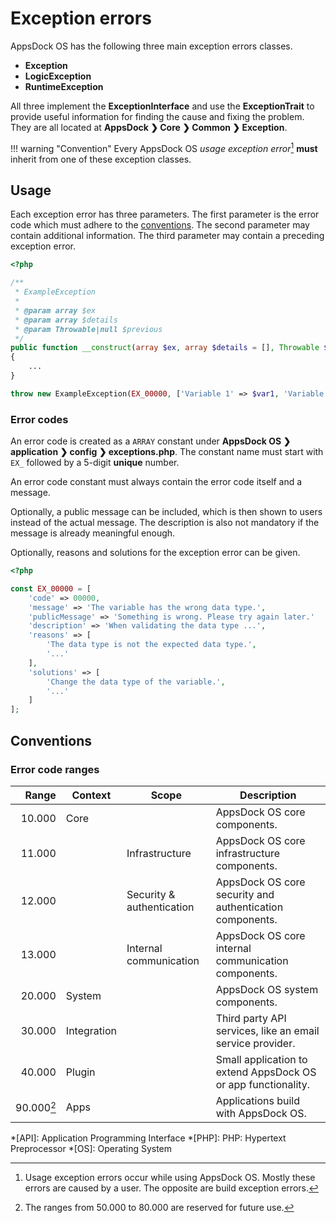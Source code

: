 # Exception errors

AppsDock OS has the following three main exception errors classes.

* **Exception**
* **LogicException**
* **RuntimeException**

All three implement the **ExceptionInterface** and use the **ExceptionTrait** to provide useful information for finding the cause and fixing the problem. They are all located at **AppsDock &#10095; Core &#10095; Common &#10095; Exception**.

!!! warning "Convention"
    Every AppsDock OS *usage exception error*[^1] **must** inherit from one of these exception classes.

## Usage

Each exception error has three parameters.
The first parameter is the error code which must adhere to the [conventions](#conventions).
The second parameter may contain additional information.
The third parameter may contain a preceding exception error.

~~~php
<?php

/**
 * ExampleException
 *
 * @param array $ex
 * @param array $details
 * @param Throwable|null $previous
 */
public function __construct(array $ex, array $details = [], Throwable $previous = null)
{
    ...
}

throw new ExampleException(EX_00000, ['Variable 1' => $var1, 'Variable 2' => $var2], $previous);
~~~

### Error codes

An error code is created as a `ARRAY` constant under **AppsDock OS &#10095; application &#10095; config &#10095; exceptions.php**.
The constant name must start with `EX_` followed by a 5-digit **unique** number.

An error code constant must always contain the error code itself and a message.

Optionally, a public message can be included, which is then shown to users instead of the actual message.
The description is also not mandatory if the message is already meaningful enough.

Optionally, reasons and solutions for the exception error can be given.

~~~php
<?php

const EX_00000 = [
    'code' => 00000,
    'message' => 'The variable has the wrong data type.',
    'publicMessage' => 'Something is wrong. Please try again later.'
    'description' => 'When validating the data type ...',
    'reasons' => [
        'The data type is not the expected data type.',
        '...'
    ],
    'solutions' => [
        'Change the data type of the variable.',
        '...'
    ]
];
~~~

## Conventions

### Error code ranges

| Range | Context | Scope | Description
| ----: | ------- | ----- | -----------
| 10.000 | Core | | AppsDock OS core components.
| 11.000 | | Infrastructure | AppsDock OS core infrastructure components.
| 12.000 | | Security & authentication | AppsDock OS core security and authentication components.
| 13.000 | | Internal communication | AppsDock OS core internal communication components.
| 20.000 | System | | AppsDock OS system components.
| 30.000 | Integration | | Third party API services, like an email service provider.
| 40.000 | Plugin | | Small application to extend AppsDock OS or app functionality.
| 90.000[^2] | Apps | | Applications build with AppsDock OS.

[^1]: Usage exception errors occur while using AppsDock OS. Mostly these errors are caused by a user. The opposite are build exception errors.
[^2]: The ranges from 50.000 to 80.000 are reserved for future use.

*[API]: Application Programming Interface
*[PHP]: PHP: Hypertext Preprocessor
*[OS]: Operating System
